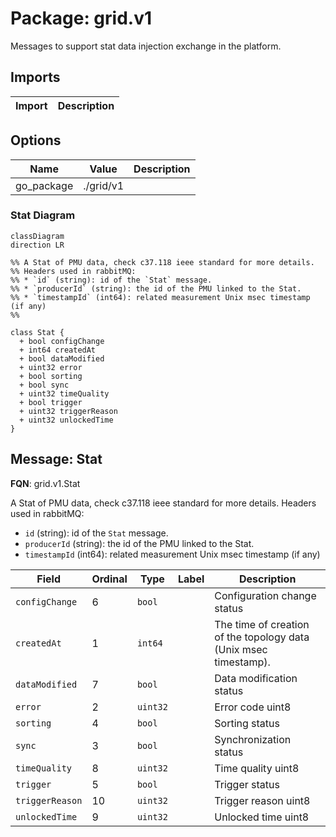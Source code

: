 # Package: grid.v1

<!-- markdownlint-disable -->
Messages to support stat data injection exchange in the platform.



## Imports

| Import | Description |
|--------|-------------|



## Options

| Name       | Value     | Description |
|------------|-----------|-------------|
| go_package | ./grid/v1 |             |




### Stat Diagram

```mermaid
classDiagram
direction LR

%% A Stat of PMU data, check c37.118 ieee standard for more details.
%% Headers used in rabbitMQ:
%% * `id` (string): id of the `Stat` message.
%% * `producerId` (string): the id of the PMU linked to the Stat.
%% * `timestampId` (int64): related measurement Unix msec timestamp (if any)
%% 

class Stat {
  + bool configChange
  + int64 createdAt
  + bool dataModified
  + uint32 error
  + bool sorting
  + bool sync
  + uint32 timeQuality
  + bool trigger
  + uint32 triggerReason
  + uint32 unlockedTime
}

```

## Message: Stat

**FQN**: grid.v1.Stat

A Stat of PMU data, check c37.118 ieee standard for more details.
Headers used in rabbitMQ:
* `id` (string): id of the `Stat` message.
* `producerId` (string): the id of the PMU linked to the Stat.
* `timestampId` (int64): related measurement Unix msec timestamp (if any)



| Field           | Ordinal | Type     | Label | Description                                                       |
|-----------------|---------|----------|-------|-------------------------------------------------------------------|
| `configChange`  | 6       | `bool`   |       | Configuration change status                                       |
| `createdAt`     | 1       | `int64`  |       | The time of creation of the topology data (Unix msec timestamp).  |
| `dataModified`  | 7       | `bool`   |       | Data modification status                                          |
| `error`         | 2       | `uint32` |       | Error code uint8                                                  |
| `sorting`       | 4       | `bool`   |       | Sorting status                                                    |
| `sync`          | 3       | `bool`   |       | Synchronization status                                            |
| `timeQuality`   | 8       | `uint32` |       | Time quality uint8                                                |
| `trigger`       | 5       | `bool`   |       | Trigger status                                                    |
| `triggerReason` | 10      | `uint32` |       | Trigger reason uint8                                              |
| `unlockedTime`  | 9       | `uint32` |       | Unlocked time uint8                                               |






<!-- Created by: Proto Diagram Tool -->
<!-- https://github.com/GoogleCloudPlatform/proto-gen-md-diagrams -->

